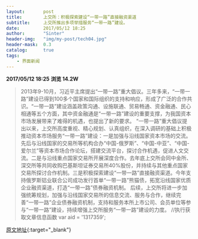 ```yaml
---
layout:       post
title:        上交所：积极探索建设“一带一路”直接融资渠道
subtitle:     上交所推出多项举措服务“一带一路”建设。
date:         2017/05/12 18:25
author:       "Sinter"
header-img:   "img/my-post/tech04.jpg"
header-mask:  0.3
catalog:      true
tags:
    - 界面新闻
---
```


**2017/05/12 18:25**  **浏览 14.2W**

> 2013年9-10月，习近平主席提出“一带一路”重大倡议。三年多来，“一带一路”建设已得到100多个国家和国际组织的支持和响应，形成了广泛的合作共识。“一带一路”建设涵盖政策沟通、设施联通、贸易畅通、资金融通、民心相通等五个方面，其中资金融通是“一带一路”建设的重要支撑，为我国资本市场发展带来了难得的机遇，也提出了新的要求。
“一带一路”重大倡议提出以来，上交所高度重视、精心规划、认真组织，在深入调研的基础上积极推动资本市场服务“一带一路”建设：一是加强与沿线国家资本市场的交流。先后与沿线国家的交易所等机构合办“中国-俄罗斯”、“中国-中亚”、“中国-爱尔兰”等资本市场合作论坛，搭建交流平台，探讨合作机遇，促进人文交流。二是与沿线重点国家交易所开展深度合作。去年底上交所会同中金所、深交所等共同收购巴基斯坦证券交易所40%股份，并持续与其他重点国家交易所探讨合作机制。三是积极探索建设“一带一路”直接融资渠道。今年支持俄罗斯铝业联合公司成功发行首单“一带一路”熊猫债，拓宽沿线国家优质企业融资渠道，打造“一带一路”债券融资机制。
后续，上交所将进一步加强统筹规划，加强与沿线国家交易所的信息交流、服务与合作，继续完善“一带一路”企业债券融资机制，支持和服务本所上市公司、会员单位等参与“一带一路”建设，持续增强上交所服务“一带一路”建设的力度。
	//执行获取文章信息函数
	var aid = '1317359';


[原文地址](http://www.jiemian.com/article/1317359.html){:target="_blank"}


